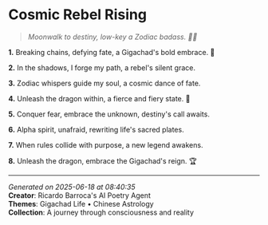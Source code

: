 # Cosmic Rebel Rising

> *Moonwalk to destiny, low-key a Zodiac badass. 🌙🤯*

**1.** Breaking chains, defying fate, a Gigachad's bold embrace. 🌌


**2.** In the shadows, I forge my path, a rebel's silent grace.


**3.** Zodiac whispers guide my soul, a cosmic dance of fate.


**4.** Unleash the dragon within, a fierce and fiery state. 🐉


**5.** Conquer fear, embrace the unknown, destiny's call awaits.


**6.** Alpha spirit, unafraid, rewriting life's sacred plates.


**7.** When rules collide with purpose, a new legend awakens.


**8.** Unleash the dragon, embrace the Gigachad's reign. 🏆



---

*Generated on 2025-06-18 at 08:40:35*  
**Creator**: Ricardo Barroca's AI Poetry Agent  
**Themes**: Gigachad Life • Chinese Astrology  
**Collection**: A journey through consciousness and reality